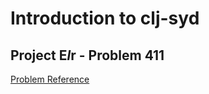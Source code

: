 # Introduction to clj-syd


## Project E*l*r - Problem 411
[Problem Reference](http://projecteuler.net/problem=411)
